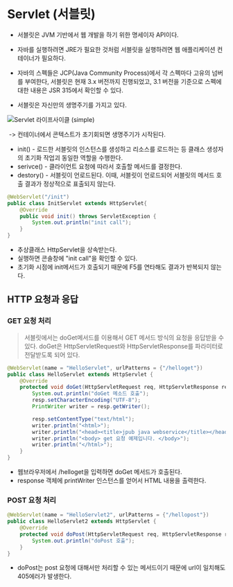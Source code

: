 # Servlet (서블릿)

* 서블릿은 JVM 기반에서 웹 개발을 하기 위한 명세이자 API이다.
* 자바를 실행하려면 JRE가 필요한 것처럼 서블릿을 실행하려면 웹 애플리케이션 컨테이너가 필요하다.
* 자바의 스펙들은 JCP(Java Community Process)에서 각 스펙마다 고유의 넘버를 부여한다, 서블릿은 현재 3.x 버전까지 진행되었고, 3.1 버전을 기준으로 스펙에 대한 내용은 JSR 315에서 확인할 수 있다.

* 서블릿은 자신만의 생명주기를 가지고 있다.

![Servlet 라이프사이클 (simple)](https://img1.daumcdn.net/thumb/R800x0/?scode=mtistory2&fname=https%3A%2F%2Ft1.daumcdn.net%2Fcfile%2Ftistory%2F2465F13F587110C111)

​	-> 컨테이너에서 콘텍스트가 초기회되면 생명주기가 시작된다.

* init() - 로드한 서블릿의 인스턴스를 생성하고 리소스를 로드하는 등 클래스 생성자의 초기화 작업괴 동일한 역할을 수행한다.
* serivce() - 클라이언트 요청에 따라서 호출할 메서드를 결정한다.
* destory() - 서블릿이 언로드된다. 이때, 서블릿이 언로드되어 서블릿의 메서드 호출 결과가 정상적으로 표출되지 않는다.

```java
@WebServlet("/init")
public class InitServlet extends HttpServlet{
    @Override
    public void init() throws ServletException {
        System.out.println("init call");
    }
}
```

* 추상클래스 HttpServlet을 상속받는다.
* 실행하면 콘솔창에 "init call"을 확인할 수 있다.
* 초기화 시점에 init메서드가 호출되기 때문에 F5를 연타해도 결과가 반복되지 않는다.



## HTTP 요청과 응답

### GET 요청 처리

> 서블릿에서는 doGet메서드를 이용해서 GET 메서드 방식의 요청을 응답받을 수 있다. doGet은 HttpServletRequest와 HttpServletResponse를 파라미터로 전달받도록 되어 있다.

```java
@WebServlet(name = "HelloServlet", urlPatterns = {"/helloget"})
public class HelloServlet extends HttpServlet {
    @Override
    protected void doGet(HttpServletRequest req, HttpServletResponse resp) throws ServletException, IOException {
        System.out.println("doGet 메소드 호출");
        resp.setCharacterEncoding("UTF-8");
        PrintWriter writer = resp.getWriter();

        resp.setContentType("text/html");
        writer.println("<html>");
        writer.println("<head><title>jpub java webservice</title></head>");
        writer.println("<body> get 요청 예제입니다. </body>");
        writer.println("</html>");
    }
}
```

* 웹브라우저에서 /helloget을 입력하면 doGet 메서드가 호출된다. 
* response 객체에 printWriter 인스턴스를 얻어서 HTML 내용을 출력한다.



### POST 요청 처리

```java
@WebServlet(name = "HelloServlet2", urlPatterns = {"/hellopost"})
public class HelloServlet2 extends HttpServlet {
    @Override
    protected void doPost(HttpServletRequest req, HttpServletResponse resp) throws ServletException, IOException {
        System.out.println("doPost 호출");
    }
}
```

* doPost는 post 요청에 대해서만 처리할 수 있는 메서드이기 때문에 url이 일치해도 405에러가 발생한다.

